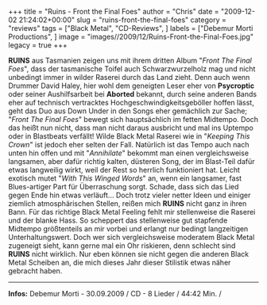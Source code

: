 +++
title = "Ruins - Front the Final Foes"
author = "Chris"
date = "2009-12-02 21:24:02+00:00"
slug = "ruins-front-the-final-foes"
category = "reviews"
tags = ["Black Metal", "CD-Reviews", ]
labels = ["Debemur Morti Productions", ]
image = "images//2009/12/Ruins-Front-the-Final-Foes.jpg"
legacy = true
+++

**RUINS** aus Tasmanien zeigen uns mit ihrem dritten Album "_Front The Final Foes_", dass der tasmanische Toifel auch Schwarzwurzelholz mag und nicht unbedingt immer in wilder Raserei durch das Land zieht. Denn auch wenn Drummer David Haley, hier wohl dem geneigten Leser eher von **Psycroptic** oder seiner Aushilfsarbeit bei **Aborted** bekannt, durch seine anderen Bands eher auf technisch vertracktes Hochgeschwindigkeitsgeböller hoffen lässt, geht das Duo aus Down Under in den Songs eher gemächlich zur Sache; "_Front The Final Foes_" bewegt sich hauptsächlich im fetten Midtempo.
Doch das heißt nun nicht, dass man nicht daraus ausbricht und mal ins Uptempo oder in Blastbeats verfällt! Wilde Black Metal Raserei wie in "_Keeping This Crown_" ist jedoch eher selten der Fall.
Natürlich ist das Tempo auch nach unten hin offen und mit "_Annihilate_" bekommt man einen vergleichsweise langsamen, aber dafür richtig kalten, düsteren Song, der im Blast-Teil dafür etwas langweilig wirkt, weil der Rest so herrlich funktioniert hat. Leicht exotisch mutet "_With This Winged Words_" an, wenn ein langsamer, fast Blues-artiger Part für Überraschung sorgt. Schade, dass sich das Lied gegen Ende hin etwas verläuft...
Doch trotz vieler netter Ideen und einiger ziemlich atmosphärischen Stellen, reißen mich **RUINS** nicht ganz in ihren Bann. Für das richtige Black Metal Feeling fehlt mir stellenweise die Raserei und der blanke Hass. So scheppert das stellenweise gut stapfende Midtempo größtenteils an mir vorbei und erlangt nur bedingt langzeitigen Unterhaltungswert.
Doch wer sich vergleichsweise moderatem Black Metal zugeneigt sieht, kann gerne mal ein Ohr riskieren, denn schlecht sind **RUINS** nicht wirklich. Nur eben können sie nicht gegen die anderen Black Metal Scheiben an, die mich dieses Jahr dieser Stilistik etwas näher gebracht haben.





---
**Infos:**
Debemur Morti - 30.09.2009 / 
CD - 8 Lieder / 44:42 Min. / 
